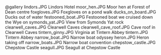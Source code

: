 @gallery
lindors.JPG		Lindors Hotel
moor_hen.JPG		Moor hen at Forest of Dean centre
foxgloves.JPG		Foxgloves on a pond walk
ducks_on_board.JPG		Ducks out of water
festooned_boat.JPG		Festooned boat we cruised down the Wye on
symonds_yat.JPG		View from Symonds Yat rock
clearwell_caves.JPG		Clearwell Caves
clearwell_cave_roof.JPG		Cave roof in Clearwell Caves
tintern_ginny.JPG		Virginia at Tintern Abbey
tintern.JPG		Tintern Abbey
narrow_boat.JPG		Narrow boat odyssey
heron.JPG		Heron taking off
narrow_boats.JPG		Narrow boat convention
chepstow_castle.JPG		Chepstow Castle
seagull.JPG		Seagull at Chepstow Castle

